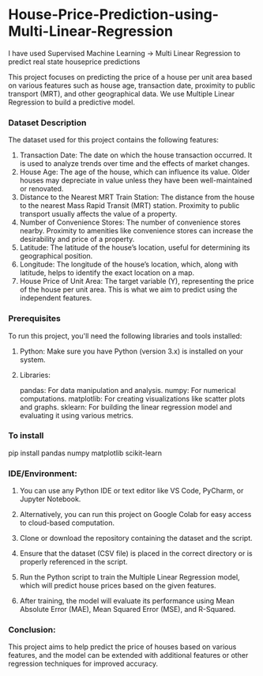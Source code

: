 # House-Price-Prediction-using-Multi-Linear-Regression
I have used Supervised Machine Learning -> Multi Linear Regression to predict real state houseprice predictions

This project focuses on predicting the price of a house per unit area based on various features such as house age, transaction date, proximity to public transport (MRT), and other geographical data. We use Multiple Linear Regression to build a predictive model.

### Dataset Description

The dataset used for this project contains the following features:

1. Transaction Date: The date on which the house transaction occurred. It is used to analyze trends over time and the effects of market changes.
2. House Age: The age of the house, which can influence its value. Older houses may depreciate in value unless they have been well-maintained or renovated.
3. Distance to the Nearest MRT Train Station: The distance from the house to the nearest Mass Rapid Transit (MRT) station. Proximity to public transport usually affects the value of a property.
4. Number of Convenience Stores: The number of convenience stores nearby. Proximity to amenities like convenience stores can increase the desirability and price of a property.
5. Latitude: The latitude of the house’s location, useful for determining its geographical position.
6. Longitude: The longitude of the house’s location, which, along with latitude, helps to identify the exact location on a map.
7. House Price of Unit Area: The target variable (Y), representing the price of the house per unit area. This is what we aim to predict using the independent features.


### Prerequisites

To run this project, you'll need the following libraries and tools installed:

1. Python: Make sure you have Python (version 3.x) is installed on your system.

2. Libraries:
   
   pandas: For data manipulation and analysis.
   numpy: For numerical computations.
   matplotlib: For creating visualizations like scatter plots and graphs.
   sklearn: For building the linear regression model and evaluating it using various metrics.

### To install
pip install pandas numpy matplotlib scikit-learn


### IDE/Environment:

1. You can use any Python IDE or text editor like VS Code, PyCharm, or Jupyter Notebook.

2. Alternatively, you can run this project on Google Colab for easy access to cloud-based computation.

3. Clone or download the repository containing the dataset and the script.

4. Ensure that the dataset (CSV file) is placed in the correct directory or is properly referenced in the script.

5. Run the Python script to train the Multiple Linear Regression model, which will predict house prices based on the given features.

6. After training, the model will evaluate its performance using Mean Absolute Error (MAE), Mean Squared Error (MSE), and R-Squared.

### Conclusion:

This project aims to help predict the price of houses based on various features, and the model can be extended with additional features or other regression techniques for improved accuracy.


